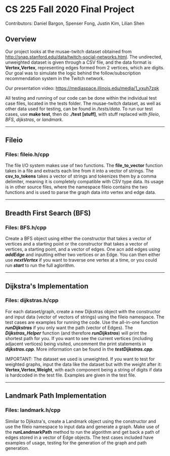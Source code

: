# CS 225 Fall 2020 Final Project
Contributors: Daniel Bargon, Spenser Fong, Justin Kim, Lilian Shen

## Overview
Our project looks at the musae-twitch dataset obtained from http://snap.stanford.edu/data/twitch-social-networks.html. The undirected, unweighted dataset is given through a CSV file, and the data format is **Vertex,Vertex**, representing edges formed from 2 vertices, which are digits. Our goal was to simulate the logic behind the follow/subscription recommendation system in the Twitch network.

Our presentation video: https://mediaspace.illinois.edu/media/1_yxuh7zqk

All testing and running of our code can be done within the individual test case files, located in the tests folder. The musae-twitch dataset, as well as other data used for testing, can be found in */tests/data*. To run our test cases, use **make test**, then do **./test [stuff]**, with stuff replaced with *fileio*, *BFS*, *dijkstras*, or *landmark*.
- - - -
## Fileio
### Files: fileio.h/cpp

The file I/O system makes use of two functions. The **file_to_vector** function takes in a file and extracts each line from it into a vector of strings. The **csv_to_tokens** takes a vector of strings and tokenizes them by a comma delimiter, meaning it is completely compatible with CSV type data. Its usage is in other source files, where the namespace fileio contains the two functions and is used to parse the graph data into vertex and edge data.
- - - -
## Breadth First Search (BFS)
### Files: BFS.h/cpp
Create a BFS object using either the constructor that takes a vector of vertices and a starting point or the constructor that takes a vector of vertices, a starting point, and a vector of edges. One acn add edges using ***addEdge*** and inputting either two vertices or an Edge. You can then either use ***nextVertex*** if you want to traverse one vertex at a time, or you could run ***start*** to run the full aglorithm.
- - - -
## Dijkstra's Implementation
### Files: dijkstras.h/cpp
For each dataset/graph, create a new Dijkstras object with the constructor and input data (vector of vectors of strings) using the fileio namespace. The test cases are examples for running the code. Use the all-in-one function ***runDijkstras*** if you only want the path (vector of Edges). The ***Dijkstras_Helper*** function (and therefore ***runDijkstras***) will print the shortest path for you. If you want to see the current vertices (including adjacent vertices) being visited, uncomment the print statements in ***dijkstras.cpp***. More information can be found in the ***testDijkstras.cpp***.

IMPORTANT: The dataset we used is unweighted. If you want to test for weighted graphs, input the data like the dataset but with the weight after it: **Vertex,Vertex,Weight**, with each component being a string of digits if data is hardcoded in the test file. Examples are given in the test file.
- - - -
## Landmark Path Implementation
### Files: landmark.h/cpp
Similar to Djikstra's, create a Landmark object using the constructor and use the fileio namespace to input data and generate a graph. Make use of the **runLandmarkPath** method to run the algorithm and get back a path of edges stored in a vector of Edge objects. The test cases included have examples of usage, testing for the generation of the graph and path generation. 
